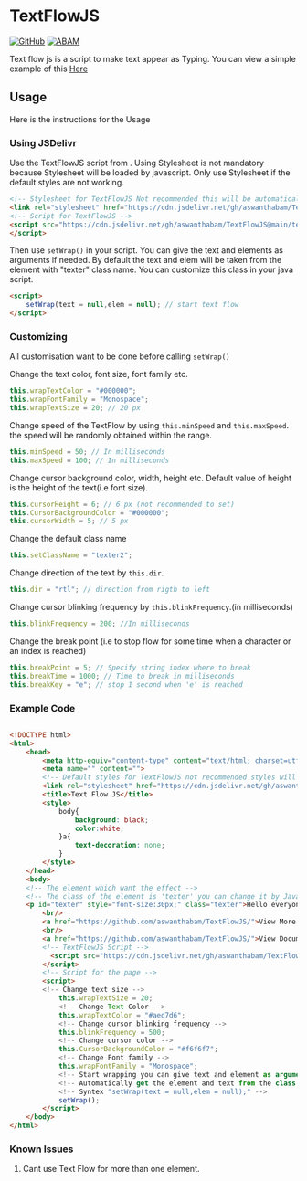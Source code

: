 # TextFlowJS

[![GitHub](https://badgen.net/badge/icon/github?icon=github&label)](https://github.com/aswanthabam) [![ABAM](https://badgen.net/badge/ABAM/view/)](https://abam.herokuapp.com/projects/TextFlowJS)

Text flow js is a script to make text appear as Typing. You can view a simple example of this <a href="https://aswanthabam.github.io/TextFlowJS/">Here</a>

## Usage
Here is the instructions for the Usage

### Using JSDelivr
Use the TextFlowJS script from . Using Stylesheet is not mandatory because Stylesheet will be loaded by javascript. Only use Stylesheet if the default styles are not working.

```html
<!-- Stylesheet for TextFlowJS Not recommended this will be automatically loaded by javascript -->
<link rel="stylesheet" href="https://cdn.jsdelivr.net/gh/aswanthabam/TextFlowJS@main/style.css">
<!-- Script for TextFlowJS -->
<script src="https://cdn.jsdelivr.net/gh/aswanthabam/TextFlowJS@main/textWrap.js" type="text/javascript" charset="utf-8">
</script>
```
Then use ```setWrap()``` in your script. You can give the text and elements as arguments if needed. By default the text and elem will be taken from the element with "texter" class name. You can customize this class in your java script.
```html
<script>
    setWrap(text = null,elem = null); // start text flow
</script>
```

### Customizing
All customisation want to be done before calling ```setWrap()```

Change the text color, font size, font family etc.
```js
this.wrapTextColor = "#000000";
this.wrapFontFamily = "Monospace";
this.wrapTextSize = 20; // 20 px
```
Change speed of the TextFlow by using ```this.minSpeed``` and ```this.maxSpeed```. the speed will be randomly obtained within the range.
```js
this.minSpeed = 50; // In milliseconds
this.maxSpeed = 100; // In milliseconds
```
Change cursor background color, width, height etc. Default value of height is the height of the text(i.e font size).
```js
this.cursorHeight = 6; // 6 px (not recommended to set)
this.CursorBackgroundColor = "#000000";
this.cursorWidth = 5; // 5 px
```
Change the default class name
```js
this.setClassName = "texter2";
```
Change direction of the text by ```this.dir```.
```js
this.dir = "rtl"; // direction from rigth to left
```
Change cursor blinking frequency by ```this.blinkFrequency```.(in milliseconds)
```js
this.blinkFrequency = 200; //In milliseconds
```
Change the break point (i.e to stop flow for some time when a character or an index is reached)
```js
this.breakPoint = 5; // Specify string index where to break
this.breakTime = 1000; // Time to break in milliseconds
this.breakKey = "e"; // stop 1 second when 'e' is reached
```

### Example Code

```html

<!DOCTYPE html>
<html>
    <head>
        <meta http-equiv="content-type" content="text/html; charset=utf-8" />
        <meta name="" content="">
        <!-- Default styles for TextFlowJS not recommended styles will be automatically loaded by JavaScript -->
        <link rel="stylesheet" href="https://cdn.jsdelivr.net/gh/aswanthabam/TextFlowJS@main/style.css"/>
        <title>Text Flow JS</title>
        <style>
            body{
                background: black;
                color:white;
            }a{
                text-decoration: none;
            }
        </style>
    </head>
    <body>
    <!-- The element which want the effect -->
    <!-- The class of the element is 'texter' you can change it by JavaScript -->
    <p id="texter" style="font-size:30px;" class="texter">Hello everyone welcome to TextFlowJS by Aswanth V C. this is an example of the output of using TextFlowJS</p>
        <br/>
        <a href="https://github.com/aswanthabam/TextFlowJS/">View More In GitHub</a>
        <br/>
        <a href="https://github.com/aswanthabam/TextFlowJS/">View Documentation</a>
        <!-- TextFlowJS Script -->
          <script src="https://cdn.jsdelivr.net/gh/aswanthabam/TextFlowJS@main/textWrap.js" type="text/javascript" charset="utf-8">
        </script>
        <!-- Script for the page -->
        <script>
        <!-- Change text size -->
            this.wrapTextSize = 20;
            <!-- Change Text Color -->
            this.wrapTextColor = "#aed7d6";
            <!-- Change cursor blinking frequency -->
            this.blinkFrequency = 500;
            <!-- Change cursor color -->
            this.CursorBackgroundColor = "#f6f6f7";
            <!-- Change Font family -->
            this.wrapFontFamily = "Monospace";
            <!-- Start wrapping you can give text and element as arguments -->
            <!-- Automatically get the element and text from the class -->
            <!-- Syntex "setWrap(text = null,elem = null);" -->
            setWrap();
        </script>
    </body>
</html>
```

### Known Issues

1) Cant use Text Flow for more than one element.